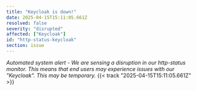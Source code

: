 ```yaml
---
title: "Keycloak is down!"
date: 2025-04-15T15:11:05.661Z
resolved: false
severity: "disrupted"
affected: ["Keycloak"]
id: "http-status-keycloak"
section: issue
---
```


**Automated system alert* - We are sensing a disruption in our http-status monitor. This means that end users may experience issues with our "Keycloak". This may be temporary.* {{< track "2025-04-15T15:11:05.661Z" >}}
